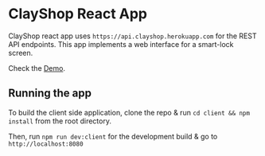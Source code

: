 # ClayShop React App

ClayShop react app uses `https://api.clayshop.herokuapp.com` for the REST API endpoints. This app implements a web interface for a smart-lock screen.

Check the [Demo](https://clayshop.herokuapp.com).

## Running the app

To build the client side application, clone the repo & run `cd client && npm install` from the root directory.

Then, run `npm run dev:client` for the development build & go to `http://localhost:8080`
